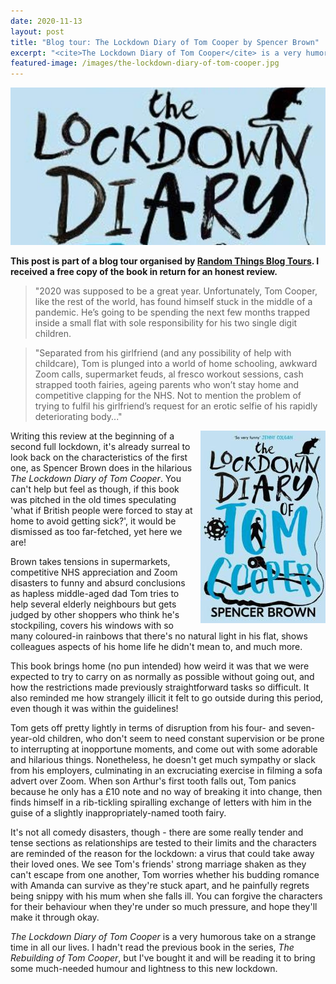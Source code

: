 ```yaml
---
date: 2020-11-13
layout: post
title: "Blog tour: The Lockdown Diary of Tom Cooper by Spencer Brown"
excerpt: "<cite>The Lockdown Diary of Tom Cooper</cite> is a very humorous take on a strange time in all our lives."
featured-image: /images/the-lockdown-diary-of-tom-cooper.jpg
---
```


![The Lockdown Diary of Tom Cooper](/images/the-lockdown-diary-of-tom-cooper.jpg)

**This post is part of a blog tour organised by [Random Things Blog Tours](http://randomthingsthroughmyletterbox.blogspot.com/p/services-to-publishers-authors-blog.html). I received a free copy of the book in return for an honest review.**

> "2020 was supposed to be a great year. Unfortunately, Tom Cooper, like the rest of the world, has found himself stuck in the middle of a pandemic. He’s going to be spending the next few months trapped inside a small flat with sole responsibility for his two single digit children.

> "Separated from his girlfriend (and any possibility of help with childcare), Tom is plunged into a world of home schooling, awkward Zoom calls, supermarket feuds, al fresco workout sessions, cash strapped tooth fairies, ageing parents who won’t stay home and competitive clapping for the NHS. Not to mention the problem of trying to fulfil his girlfriend’s request for an erotic selfie of his rapidly deteriorating body..."

<img src="/images/the-lockdown-diary-of-tom-cooper-200.jpg" alt="The Lockdown Diary of Tom Cooper" style="float: right; margin-bottom: 10px; margin-left: 10px;">

Writing this review at the beginning of a second full lockdown, it's already surreal to look back on the characteristics of the first one, as Spencer Brown does in the hilarious <cite>The Lockdown Diary of Tom Cooper</cite>. You can't help but feel as though, if this book was pitched in the old times speculating 'what if British people were forced to stay at home to avoid getting sick?', it would be dismissed as too far-fetched, yet here we are!

Brown takes tensions in supermarkets, competitive NHS appreciation and Zoom disasters to funny and absurd conclusions as hapless middle-aged dad Tom tries to help several elderly neighbours but gets judged by other shoppers who think he's stockpiling, covers his windows with so many coloured-in rainbows that there's no natural light in his flat, shows colleagues aspects of his home life he didn't mean to, and much more.

This book brings home (no pun intended) how weird it was that we were expected to try to carry on as normally as possible without going out, and how the restrictions made previously straightforward tasks so difficult. It also reminded me how strangely illicit it felt to go outside during this period, even though it was within the guidelines!

Tom gets off pretty lightly in terms of disruption from his four- and seven-year-old children, who don't seem to need constant supervision or be prone to interrupting at inopportune moments, and come out with some adorable and hilarious things. Nonetheless, he doesn't get much sympathy or slack from his employers, culminating in an excruciating exercise in filming a sofa advert over Zoom. When son Arthur's first tooth falls out, Tom panics because he only has a £10 note and no way of breaking it into change, then finds himself in a rib-tickling spiralling exchange of letters with him in the guise of a slightly inappropriately-named tooth fairy.

It's not all comedy disasters, though - there are some really tender and tense sections as relationships are tested to their limits and the characters are reminded of the reason for the lockdown: a virus that could take away their loved ones. We see Tom's friends' strong marriage shaken as they can't escape from one another, Tom worries whether his budding romance with Amanda can survive as they're stuck apart, and he painfully regrets being snippy with his mum when she falls ill. You can forgive the characters for their behaviour when they're under so much pressure, and hope they'll make it through okay.

<cite>The Lockdown Diary of Tom Cooper</cite> is a very humorous take on a strange time in all our lives. I hadn't read the previous book in the series, <cite>The Rebuilding of Tom Cooper</cite>, but I've bought it and will be reading it to bring some much-needed humour and lightness to this new lockdown.
